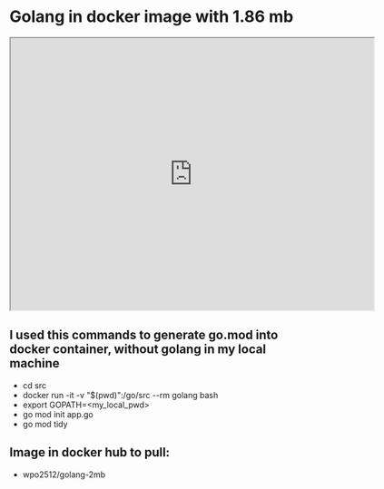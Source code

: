# Golang in docker image with 1.86 mb

<iframe src="https://drive.google.com/file/d/19mr1Yk9KyG99-1sYbQdYtcJCqAOgfLwV/preview" width="640" height="480" allow="autoplay"></iframe>

## I used this commands to generate go.mod into docker container, without golang in my local machine

- cd src
- docker run -it -v "$(pwd)":/go/src --rm golang bash
- export GOPATH=<my_local_pwd>
- go mod init app.go
- go mod tidy

## Image in docker hub to pull:

- wpo2512/golang-2mb